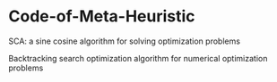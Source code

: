 # Code-of-Meta-Heuristic

SCA: a sine cosine algorithm for solving optimization problems

Backtracking search optimization algorithm for numerical optimization problems
